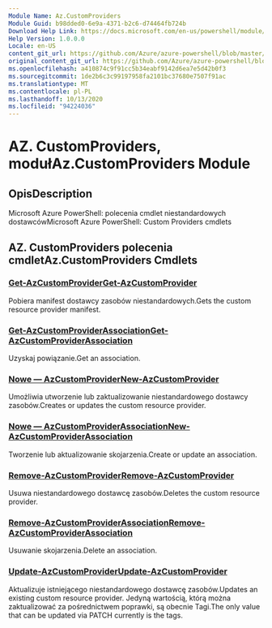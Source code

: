 ```yaml
---
Module Name: Az.CustomProviders
Module Guid: b98dded0-6e9a-4371-b2c6-d74464fb724b
Download Help Link: https://docs.microsoft.com/en-us/powershell/module/az.customproviders
Help Version: 1.0.0.0
Locale: en-US
content_git_url: https://github.com/Azure/azure-powershell/blob/master/src/CustomProviders/help/Az.CustomProviders.md
original_content_git_url: https://github.com/Azure/azure-powershell/blob/master/src/CustomProviders/help/Az.CustomProviders.md
ms.openlocfilehash: a410874c9f91cc5b34eabf9142d6ea7e5d42b0f3
ms.sourcegitcommit: 1de2b6c3c99197958fa2101bc37680e7507f91ac
ms.translationtype: MT
ms.contentlocale: pl-PL
ms.lasthandoff: 10/13/2020
ms.locfileid: "94224036"
---
```

# <span data-ttu-id="e88c1-101">AZ. CustomProviders, moduł</span><span class="sxs-lookup"><span data-stu-id="e88c1-101">Az.CustomProviders Module</span></span>
## <span data-ttu-id="e88c1-102">Opis</span><span class="sxs-lookup"><span data-stu-id="e88c1-102">Description</span></span>
<span data-ttu-id="e88c1-103">Microsoft Azure PowerShell: polecenia cmdlet niestandardowych dostawców</span><span class="sxs-lookup"><span data-stu-id="e88c1-103">Microsoft Azure PowerShell: Custom Providers cmdlets</span></span>

## <span data-ttu-id="e88c1-104">AZ. CustomProviders polecenia cmdlet</span><span class="sxs-lookup"><span data-stu-id="e88c1-104">Az.CustomProviders Cmdlets</span></span>
### [<span data-ttu-id="e88c1-105">Get-AzCustomProvider</span><span class="sxs-lookup"><span data-stu-id="e88c1-105">Get-AzCustomProvider</span></span>](Get-AzCustomProvider.md)
<span data-ttu-id="e88c1-106">Pobiera manifest dostawcy zasobów niestandardowych.</span><span class="sxs-lookup"><span data-stu-id="e88c1-106">Gets the custom resource provider manifest.</span></span>

### [<span data-ttu-id="e88c1-107">Get-AzCustomProviderAssociation</span><span class="sxs-lookup"><span data-stu-id="e88c1-107">Get-AzCustomProviderAssociation</span></span>](Get-AzCustomProviderAssociation.md)
<span data-ttu-id="e88c1-108">Uzyskaj powiązanie.</span><span class="sxs-lookup"><span data-stu-id="e88c1-108">Get an association.</span></span>

### [<span data-ttu-id="e88c1-109">Nowe — AzCustomProvider</span><span class="sxs-lookup"><span data-stu-id="e88c1-109">New-AzCustomProvider</span></span>](New-AzCustomProvider.md)
<span data-ttu-id="e88c1-110">Umożliwia utworzenie lub zaktualizowanie niestandardowego dostawcy zasobów.</span><span class="sxs-lookup"><span data-stu-id="e88c1-110">Creates or updates the custom resource provider.</span></span>

### [<span data-ttu-id="e88c1-111">Nowe — AzCustomProviderAssociation</span><span class="sxs-lookup"><span data-stu-id="e88c1-111">New-AzCustomProviderAssociation</span></span>](New-AzCustomProviderAssociation.md)
<span data-ttu-id="e88c1-112">Tworzenie lub aktualizowanie skojarzenia.</span><span class="sxs-lookup"><span data-stu-id="e88c1-112">Create or update an association.</span></span>

### [<span data-ttu-id="e88c1-113">Remove-AzCustomProvider</span><span class="sxs-lookup"><span data-stu-id="e88c1-113">Remove-AzCustomProvider</span></span>](Remove-AzCustomProvider.md)
<span data-ttu-id="e88c1-114">Usuwa niestandardowego dostawcę zasobów.</span><span class="sxs-lookup"><span data-stu-id="e88c1-114">Deletes the custom resource provider.</span></span>

### [<span data-ttu-id="e88c1-115">Remove-AzCustomProviderAssociation</span><span class="sxs-lookup"><span data-stu-id="e88c1-115">Remove-AzCustomProviderAssociation</span></span>](Remove-AzCustomProviderAssociation.md)
<span data-ttu-id="e88c1-116">Usuwanie skojarzenia.</span><span class="sxs-lookup"><span data-stu-id="e88c1-116">Delete an association.</span></span>

### [<span data-ttu-id="e88c1-117">Update-AzCustomProvider</span><span class="sxs-lookup"><span data-stu-id="e88c1-117">Update-AzCustomProvider</span></span>](Update-AzCustomProvider.md)
<span data-ttu-id="e88c1-118">Aktualizuje istniejącego niestandardowego dostawcę zasobów.</span><span class="sxs-lookup"><span data-stu-id="e88c1-118">Updates an existing custom resource provider.</span></span>
<span data-ttu-id="e88c1-119">Jedyną wartością, którą można zaktualizować za pośrednictwem poprawki, są obecnie Tagi.</span><span class="sxs-lookup"><span data-stu-id="e88c1-119">The only value that can be updated via PATCH currently is the tags.</span></span>

